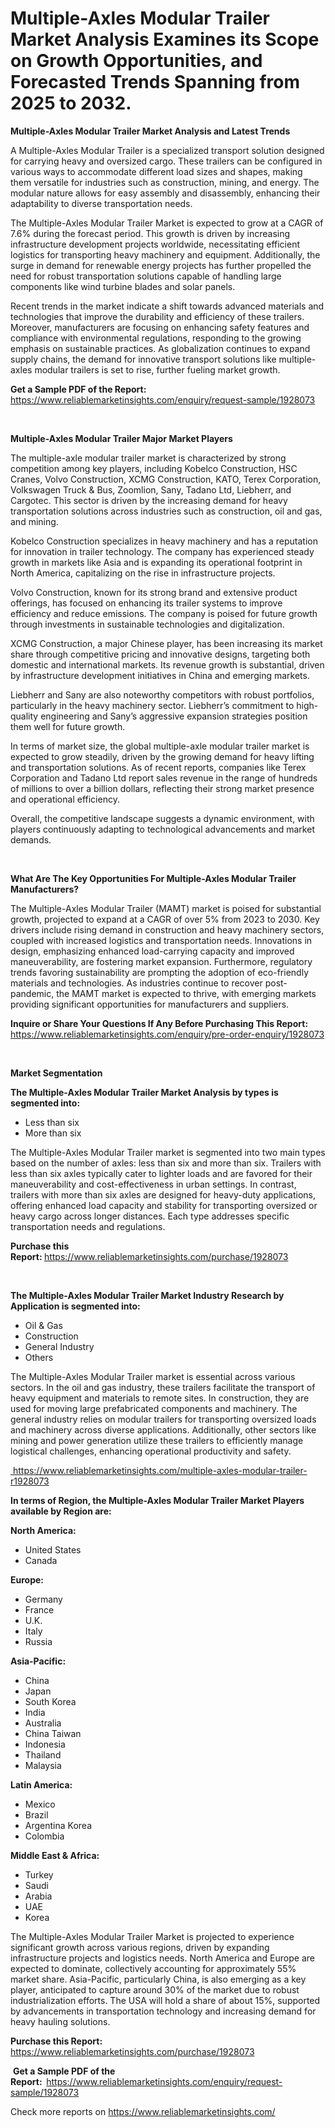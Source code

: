 <p><h1>Multiple-Axles Modular Trailer Market Analysis Examines its Scope on Growth Opportunities, and Forecasted Trends Spanning from 2025 to 2032.</h1></p><p><strong>Multiple-Axles Modular Trailer Market Analysis and Latest Trends</strong></p>
<p><p>A Multiple-Axles Modular Trailer is a specialized transport solution designed for carrying heavy and oversized cargo. These trailers can be configured in various ways to accommodate different load sizes and shapes, making them versatile for industries such as construction, mining, and energy. The modular nature allows for easy assembly and disassembly, enhancing their adaptability to diverse transportation needs.</p><p>The Multiple-Axles Modular Trailer Market is expected to grow at a CAGR of 7.6% during the forecast period. This growth is driven by increasing infrastructure development projects worldwide, necessitating efficient logistics for transporting heavy machinery and equipment. Additionally, the surge in demand for renewable energy projects has further propelled the need for robust transportation solutions capable of handling large components like wind turbine blades and solar panels.</p><p>Recent trends in the market indicate a shift towards advanced materials and technologies that improve the durability and efficiency of these trailers. Moreover, manufacturers are focusing on enhancing safety features and compliance with environmental regulations, responding to the growing emphasis on sustainable practices. As globalization continues to expand supply chains, the demand for innovative transport solutions like multiple-axles modular trailers is set to rise, further fueling market growth.</p></p>
<p><strong>Get a Sample PDF of the Report:&nbsp;</strong> <a href="https://www.reliablemarketinsights.com/enquiry/request-sample/1928073?utm_campaign=2183&utm_medium=2&utm_source=Github&utm_content=ia&utm_term=29032025&utm_id=multiple-axles-modular-trailer">https://www.reliablemarketinsights.com/enquiry/request-sample/1928073</a></p>
<p>&nbsp;</p>
<p><strong>Multiple-Axles Modular Trailer Major Market Players</strong></p>
<p><p>The multiple-axle modular trailer market is characterized by strong competition among key players, including Kobelco Construction, HSC Cranes, Volvo Construction, XCMG Construction, KATO, Terex Corporation, Volkswagen Truck & Bus, Zoomlion, Sany, Tadano Ltd, Liebherr, and Cargotec. This sector is driven by the increasing demand for heavy transportation solutions across industries such as construction, oil and gas, and mining.</p><p>Kobelco Construction specializes in heavy machinery and has a reputation for innovation in trailer technology. The company has experienced steady growth in markets like Asia and is expanding its operational footprint in North America, capitalizing on the rise in infrastructure projects.</p><p>Volvo Construction, known for its strong brand and extensive product offerings, has focused on enhancing its trailer systems to improve efficiency and reduce emissions. The company is poised for future growth through investments in sustainable technologies and digitalization.</p><p>XCMG Construction, a major Chinese player, has been increasing its market share through competitive pricing and innovative designs, targeting both domestic and international markets. Its revenue growth is substantial, driven by infrastructure development initiatives in China and emerging markets.</p><p>Liebherr and Sany are also noteworthy competitors with robust portfolios, particularly in the heavy machinery sector. Liebherr’s commitment to high-quality engineering and Sany’s aggressive expansion strategies position them well for future growth.</p><p>In terms of market size, the global multiple-axle modular trailer market is expected to grow steadily, driven by the growing demand for heavy lifting and transportation solutions. As of recent reports, companies like Terex Corporation and Tadano Ltd report sales revenue in the range of hundreds of millions to over a billion dollars, reflecting their strong market presence and operational efficiency.</p><p>Overall, the competitive landscape suggests a dynamic environment, with players continuously adapting to technological advancements and market demands.</p></p>
<p>&nbsp;</p>
<p><strong>What Are The Key Opportunities For Multiple-Axles Modular Trailer Manufacturers?</strong></p>
<p><p>The Multiple-Axles Modular Trailer (MAMT) market is poised for substantial growth, projected to expand at a CAGR of over 5% from 2023 to 2030. Key drivers include rising demand in construction and heavy machinery sectors, coupled with increased logistics and transportation needs. Innovations in design, emphasizing enhanced load-carrying capacity and improved maneuverability, are fostering market expansion. Furthermore, regulatory trends favoring sustainability are prompting the adoption of eco-friendly materials and technologies. As industries continue to recover post-pandemic, the MAMT market is expected to thrive, with emerging markets providing significant opportunities for manufacturers and suppliers.</p></p>
<p><strong>Inquire or Share Your Questions If Any Before Purchasing This Report:</strong> <a href="https://www.reliablemarketinsights.com/enquiry/pre-order-enquiry/1928073?utm_campaign=2183&utm_medium=2&utm_source=Github&utm_content=ia&utm_term=29032025&utm_id=multiple-axles-modular-trailer">https://www.reliablemarketinsights.com/enquiry/pre-order-enquiry/1928073</a></p>
<p>&nbsp;</p>
<p><strong>Market Segmentation</strong></p>
<p><strong>The Multiple-Axles Modular Trailer Market Analysis by types is segmented into:</strong></p>
<p><ul><li>Less than six</li><li>More than six</li></ul></p>
<p><p>The Multiple-Axles Modular Trailer market is segmented into two main types based on the number of axles: less than six and more than six. Trailers with less than six axles typically cater to lighter loads and are favored for their maneuverability and cost-effectiveness in urban settings. In contrast, trailers with more than six axles are designed for heavy-duty applications, offering enhanced load capacity and stability for transporting oversized or heavy cargo across longer distances. Each type addresses specific transportation needs and regulations.</p></p>
<p><strong>Purchase this Report:&nbsp;</strong><a href="https://www.reliablemarketinsights.com/purchase/1928073?utm_campaign=2183&utm_medium=2&utm_source=Github&utm_content=ia&utm_term=29032025&utm_id=multiple-axles-modular-trailer">https://www.reliablemarketinsights.com/purchase/1928073</a></p>
<p>&nbsp;</p>
<p><strong>The Multiple-Axles Modular Trailer Market Industry Research by Application is segmented into:</strong></p>
<p><ul><li>Oil & Gas</li><li>Construction</li><li>General Industry</li><li>Others</li></ul></p>
<p><p>The Multiple-Axles Modular Trailer market is essential across various sectors. In the oil and gas industry, these trailers facilitate the transport of heavy equipment and materials to remote sites. In construction, they are used for moving large prefabricated components and machinery. The general industry relies on modular trailers for transporting oversized loads and machinery across diverse applications. Additionally, other sectors like mining and power generation utilize these trailers to efficiently manage logistical challenges, enhancing operational productivity and safety.</p></p>
<p><a href="https://www.reliablemarketinsights.com/multiple-axles-modular-trailer-r1928073?utm_campaign=2183&utm_medium=2&utm_source=Github&utm_content=ia&utm_term=29032025&utm_id=multiple-axles-modular-trailer">&nbsp;https://www.reliablemarketinsights.com/multiple-axles-modular-trailer-r1928073</a></p>
<p><strong>In terms of Region, the Multiple-Axles Modular Trailer Market Players available by Region are:</strong></p>
<p>
    <p> <strong> North America: </strong>
        <ul>
            <li>United States</li>
            <li>Canada</li>
        </ul>
        </p> 
    <p> <strong> Europe: </strong>
        <ul>
            <li>Germany</li>
            <li>France</li>
            <li>U.K.</li>
            <li>Italy</li>
            <li>Russia</li>
        </ul>
        </p> 
    <p> <strong> Asia-Pacific: </strong>
        <ul>
            <li>China</li>
            <li>Japan</li>
            <li>South Korea</li>
            <li>India</li>
            <li>Australia</li>
            <li>China Taiwan</li>
            <li>Indonesia</li>
            <li>Thailand</li>
            <li>Malaysia</li>
        </ul>
        </p> 
    <p> <strong> Latin America: </strong>
        <ul>
            <li>Mexico</li>
            <li>Brazil</li>
            <li>Argentina Korea</li>
            <li>Colombia</li>
        </ul>
        </p> 
    <p> <strong> Middle East & Africa: </strong>
        <ul>
            <li>Turkey</li>
            <li>Saudi</li>
            <li>Arabia</li>
            <li>UAE</li>
            <li>Korea</li>
        </ul>
    </p>
    </p>
<p><p>The Multiple-Axles Modular Trailer Market is projected to experience significant growth across various regions, driven by expanding infrastructure projects and logistics needs. North America and Europe are expected to dominate, collectively accounting for approximately 55% market share. Asia-Pacific, particularly China, is also emerging as a key player, anticipated to capture around 30% of the market due to robust industrialization efforts. The USA will hold a share of about 15%, supported by advancements in transportation technology and increasing demand for heavy hauling solutions.</p></p>
<p><strong>Purchase this Report: </strong><a href="https://www.reliablemarketinsights.com/purchase/1928073?utm_campaign=2183&utm_medium=2&utm_source=Github&utm_content=ia&utm_term=29032025&utm_id=multiple-axles-modular-trailer">https://www.reliablemarketinsights.com/purchase/1928073</a></p>
<p>&nbsp;<strong>Get a Sample PDF of the Report:&nbsp;&nbsp;</strong><a href="https://www.reliablemarketinsights.com/enquiry/request-sample/1928073?utm_campaign=2183&utm_medium=2&utm_source=Github&utm_content=ia&utm_term=29032025&utm_id=multiple-axles-modular-trailer">https://www.reliablemarketinsights.com/enquiry/request-sample/1928073</a></p>
<p><strong></strong></p>
<p>Check more reports on <a href="https://www.reliablemarketinsights.com/?utm_campaign=2183&utm_medium=2&utm_source=Github&utm_content=ia&utm_term=29032025&utm_id=multiple-axles-modular-trailer">https://www.reliablemarketinsights.com/</a></p>